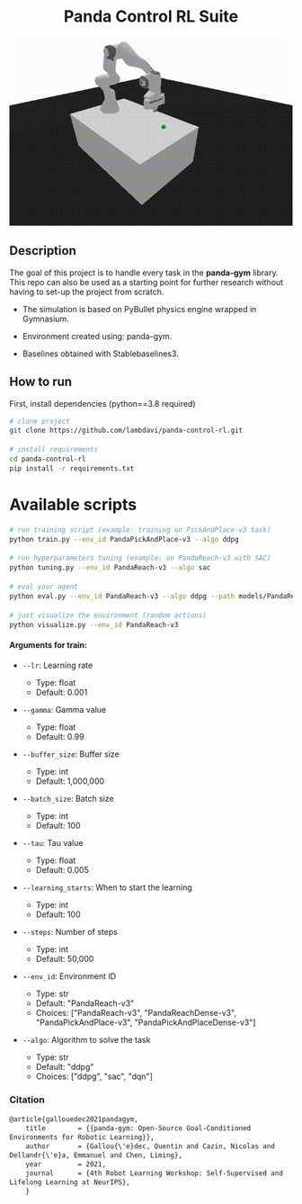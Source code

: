 <div align="center">    
 
# Panda Control RL Suite   
![](https://github.com/lambdavi/panda-control-rl/blob/main/media/reach.gif?raw=true)
</div>

## Description   
The goal of this project is to handle every task in the **panda-gym** library. This repo can also be used as a starting point for further research without having to set-up the project from scratch.

- The simulation is based on PyBullet physics engine wrapped in Gymnasium.

- Environment created using: panda-gym.
- Baselines obtained with Stablebaselines3.

## How to run   
First, install dependencies (python==3.8 required)
```bash
# clone project   
git clone https://github.com/lambdavi/panda-control-rl.git

# install requirements   
cd panda-control-rl 
pip install -r requirements.txt
 ```   

# Available scripts
 ```bash
# run training script (example: training on PickAndPlace-v3 task)   
python train.py --env_id PandaPickAndPlace-v3 --algo ddpg

# run hyperparameters tuning (example: on PandaReach-v3 with SAC) 
python tuning.py --env_id PandaReach-v3 --algo sac

# eval your agent
python eval.py --env_id PandaReach-v3 --algo ddpg --path models/PandaReach_DDPG_50000_steps.zip

# just visualize the environment (random actions)
python visualize.py --env_id PandaReach-v3
```

#### Arguments for train:

- `--lr`: Learning rate
  - Type: float
  - Default: 0.001

- `--gamma`: Gamma value
  - Type: float
  - Default: 0.99

- `--buffer_size`: Buffer size
  - Type: int
  - Default: 1,000,000

- `--batch_size`: Batch size
  - Type: int
  - Default: 100

- `--tau`: Tau value
  - Type: float
  - Default: 0.005

- `--learning_starts`: When to start the learning
  - Type: int
  - Default: 100

- `--steps`: Number of steps
  - Type: int
  - Default: 50,000

- `--env_id`: Environment ID
  - Type: str
  - Default: "PandaReach-v3"
  - Choices: ["PandaReach-v3", "PandaReachDense-v3", "PandaPickAndPlace-v3", "PandaPickAndPlaceDense-v3"]

- `--algo`: Algorithm to solve the task
  - Type: str
  - Default: "ddpg"
  - Choices: ["ddpg", "sac", "dqn"]

### Citation   
```
@article{gallouedec2021pandagym,
    title        = {{panda-gym: Open-Source Goal-Conditioned Environments for Robotic Learning}},
    author       = {Gallou{\'e}dec, Quentin and Cazin, Nicolas and Dellandr{\'e}a, Emmanuel and Chen, Liming},
    year         = 2021,
    journal      = {4th Robot Learning Workshop: Self-Supervised and Lifelong Learning at NeurIPS},
    }
```   